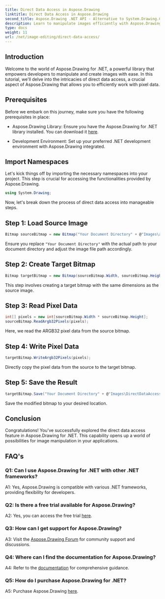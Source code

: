 ```yaml
---
title: Direct Data Access in Aspose.Drawing
linktitle: Direct Data Access in Aspose.Drawing
second_title: Aspose.Drawing .NET API - Alternative to System.Drawing.Common
description: Learn to manipulate images efficiently with Aspose.Drawing for .NET. Dive into direct data access with our step-by-step guide.
type: docs
weight: 11
url: /net/image-editing/direct-data-access/
---
```

## Introduction

Welcome to the world of Aspose.Drawing for .NET, a powerful library that empowers developers to manipulate and create images with ease. In this tutorial, we'll delve into the intricacies of direct data access, a crucial aspect of Aspose.Drawing that allows you to efficiently work with pixel data.

## Prerequisites

Before we embark on this journey, make sure you have the following prerequisites in place:

- Aspose.Drawing Library: Ensure you have the Aspose.Drawing for .NET library installed. You can download it [here](https://releases.aspose.com/drawing/net/).

- Development Environment: Set up your preferred .NET development environment with Aspose.Drawing integrated.

## Import Namespaces

Let's kick things off by importing the necessary namespaces into your project. This step is crucial for accessing the functionalities provided by Aspose.Drawing.

```csharp
using System.Drawing;
```

Now, let's break down the process of direct data access into manageable steps.

## Step 1: Load Source Image

```csharp
Bitmap sourceBitmap = new Bitmap("Your Document Directory" + @"Images\aspose_logo.png");
```

Ensure you replace `"Your Document Directory"` with the actual path to your document directory and adjust the image file path accordingly.

## Step 2: Create Target Bitmap

```csharp
Bitmap targetBitmap = new Bitmap(sourceBitmap.Width, sourceBitmap.Height, System.Drawing.Imaging.PixelFormat.Format32bppPArgb);
```

This step involves creating a target bitmap with the same dimensions as the source image.

## Step 3: Read Pixel Data

```csharp
int[] pixels = new int[sourceBitmap.Width * sourceBitmap.Height];
sourceBitmap.ReadArgb32Pixels(pixels);
```

Here, we read the ARGB32 pixel data from the source bitmap.

## Step 4: Write Pixel Data

```csharp
targetBitmap.WriteArgb32Pixels(pixels);
```

Directly copy the pixel data from the source to the target bitmap.

## Step 5: Save the Result

```csharp
targetBitmap.Save("Your Document Directory" + @"Images\DirectDataAccess_out.png");
```

Save the modified bitmap to your desired location.

## Conclusion

Congratulations! You've successfully explored the direct data access feature in Aspose.Drawing for .NET. This capability opens up a world of possibilities for image manipulation in your applications.

## FAQ's

### Q1: Can I use Aspose.Drawing for .NET with other .NET frameworks?

A1: Yes, Aspose.Drawing is compatible with various .NET frameworks, providing flexibility for developers.

### Q2: Is there a free trial available for Aspose.Drawing?

A2: Yes, you can access the free trial [here](https://releases.aspose.com/).

### Q3: How can I get support for Aspose.Drawing?

A3: Visit the [Aspose.Drawing Forum](https://forum.aspose.com/c/diagram/17) for community support and discussions.

### Q4: Where can I find the documentation for Aspose.Drawing?

A4: Refer to the [documentation](https://reference.aspose.com/drawing/net/) for comprehensive guidance.

### Q5: How do I purchase Aspose.Drawing for .NET?

A5: Purchase Aspose.Drawing [here](https://purchase.aspose.com/buy).
